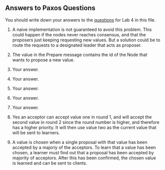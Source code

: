 ## Answers to Paxos Questions 

You should write down your answers to the
[questions](README.md#questions)
for Lab 4 in this file. 

1. A naive implementation is not guaranteed to avoid this problem. This could happen if the nodes never reaches consensus, and that the proposers just keeping requesting new values. But a solution could be to route the requests to a designated leader that acts as proposer.

2. The value in the Prepare message contains the id of the Node that wants to propose a new value.

3. Your answer.

4. Your answer.

5. Your answer.

6. Your answer.

7. Your answer.

8. Yes an acceptor can accept value one in round 1, and will accept the second value in round 2 since the round number is higher, and therefore has a higher priority. It will then use value two as the current value that will be sent to learners.

9. A value is chosen when a single proposal with that value has been accepted by a majoriy of the acceptors. To learn that a value has been chosen, a learner must find out that a proposal has been accepted by majority of acceptors. After this has been confirmed, the chosen value is learned and can be sent to clients.
